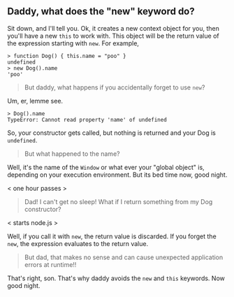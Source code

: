 ## Daddy, what does the "new" keyword do?

Sit down, and I'll tell you. Ok, it creates a new context object for
you, then you'll have a new `this` to work with. This object will be the
return value of the expression starting with `new`. For example,

    > function Dog() { this.name = "poo" }
    undefined
    > new Dog().name
    'poo'

> But daddy, what happens if you accidentally forget to use `new`?

Um, er, lemme see.

    > Dog().name
    TypeError: Cannot read property 'name' of undefined

So, your constructor gets called, but nothing is returned and your Dog
is `undefined`. 

> But what happened to the name? 

Well, it's the name of the `Window` or what ever your "global object" is, depending on your
execution environment. But its bed time now, good night.

< one hour passes >

> Dad! I can't get no sleep! What if I return something from my Dog
> constructor?

< starts node.js >

Well, if you call it with `new`, the return value is discarded. If you
forget the `new`, the expression evaluates to the return value.

> But dad, that makes no sense and can cause unexpected application errors at runtime!!

That's right, son. That's why daddy avoids the `new` and `this` keywords. Now good night. 
